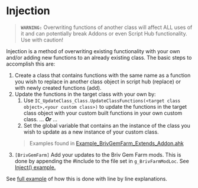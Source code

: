 # **Injection**
> **``WARNING:``** Overwriting functions of another class will affect ALL uses of it and can potentially break Addons or even Script Hub functionality. Use with caution!

Injection is a method of overwriting existing functionality with your own and/or adding new functions to an already existing class. 
The basic steps to accomplish this are:
1. Create a class that contains functions with the same name as a function you wish to replace in another class object in script hub (replace) or with newly created functions (add).
2. Update the functions in the target class with your own by:  
   1. Use ``IC_UpdateClass_Class.UpdateClassFunctions(<target class object>,<your custom class>)`` to update the functions in the target class object with your custom built functions in your own custom class.  ... **_Or_** ...
   2.  Set the global variable that contains an the instance of the class you wish to update as a new instance of your custom class.  
    > Examples found in [Example_BrivGemFarm_Extends_Addon.ahk](./../Example_Extends/Example_BrivGemFarm_Extends_Addon.ahk)
3. ``[BrivGemFarm]`` Add your updates to the Briv Gem Farm mods. This is done by appending the #include to the file set in ``g_BrivFarmModLoc``. See [Inject() example.](./../Example_Extends/Example_BrivGemFarm_Extends_Component.ahk)



See [full example](./../Example_Extends/) of how this is done with line by line explanations.
